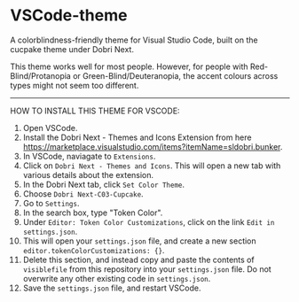 # VSCode-theme
A colorblindness-friendly theme for Visual Studio Code, built on the cucpake theme under Dobri Next.

This theme works well for most people. However, for people with Red-Blind/Protanopia or Green-Blind/Deuteranopia, the accent colours across types might not seem too different.

--------------------

HOW TO INSTALL THIS THEME FOR VSCODE:
1. Open VSCode.
2. Install the Dobri Next - Themes and Icons Extension from here https://marketplace.visualstudio.com/items?itemName=sldobri.bunker.
3. In VSCode, naviagate to `Extensions`.
4. Click on `Dobri Next - Themes and Icons`. This will open a new tab with various details about the extension.
5. In the Dobri Next tab, click `Set Color Theme`.
6. Choose `Dobri Next-C03-Cupcake`.
7. Go to `Settings`.
8. In the search box, type "Token Color".
9. Under `Editor: Token Color Customizations`, click on the link `Edit in settings.json`.
10. This will open your `settings.json` file, and create a new section `editor.tokenColorCustomizations: {}`.
11. Delete this section, and instead copy and paste the contents of `visiblefile` from this repository into your `settings.json` file. Do not overwrite any other existing code in `settings.json`.
12. Save the `settings.json` file, and restart VSCode.
